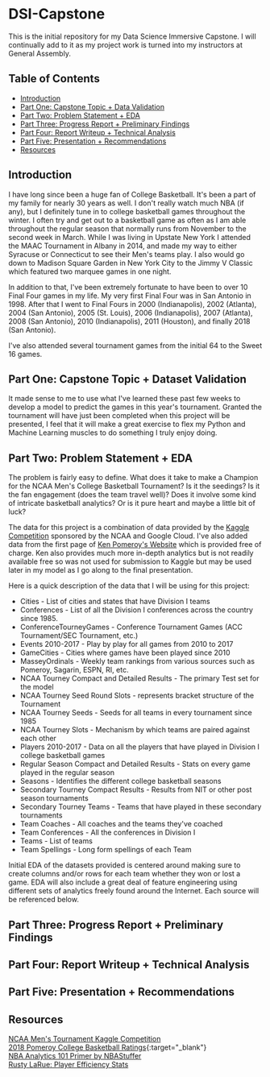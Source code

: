 # DSI-Capstone

This is the initial repository for my Data Science Immersive Capstone.  I will continually add to it as my project work is turned into my instructors at General Assembly.

## Table of Contents
- [Introduction](#introduction)
- [Part One: Capstone Topic + Data Validation](#part-one)
- [Part Two: Problem Statement + EDA](#part-two)
- [Part Three:  Progress Report + Preliminary Findings](#part-three)
- [Part Four: Report Writeup + Technical Analysis](#part-four)
- [Part Five: Presentation + Recommendations](#part-five)
- [Resources](#resources)

## Introduction

I have long since been a huge fan of College Basketball.  It's been a part of my family for nearly 30 years as well.  I don't really watch much NBA (if any), but I definitely tune in to college basketball games throughout the winter. I often try and get out to a basketball game as often as I am able throughout the regular season that normally runs from November to the second week in March.  While I was living in Upstate New York I attended the MAAC Tournament in Albany in 2014, and made my way to either Syracuse or Connecticut to see their Men's teams play.  I also would go down to Madison Square Garden in New York City to the Jimmy V Classic which featured two marquee games in one night.

In addition to that, I've been extremely fortunate to have been to over 10 Final Four games in my life.  My very first Final Four was in San Antonio in 1998.  After that I went to Final Fours in 2000 (Indianapolis), 2002 (Atlanta), 2004 (San Antonio), 2005 (St. Louis), 2006 (Indianapolis), 2007 (Atlanta), 2008 (San Antonio), 2010 (Indianapolis), 2011 (Houston), and finally 2018 (San Antonio).

I've also attended several tournament games from the initial 64 to the Sweet 16 games.

## Part One:  Capstone Topic + Dataset Validation  

It made sense to me to use what I've learned these past few weeks to develop a model to predict the games in this year's tournament.  Granted the tournament will have just been completed when this project will be presented, I feel that it will make a great exercise to flex my Python and Machine Learning muscles to do something I truly enjoy doing.

## Part Two:  Problem Statement + EDA

The problem is fairly easy to define.  What does it take to make a Champion for the NCAA Men's College Basketball Tournament?  Is it the seedings?  Is it the fan engagement (does the team travel well)?  Does it involve some kind of intricate basketball analytics?  Or is it pure heart and maybe a little bit of luck?

The data for this project is a combination of data provided by the [Kaggle Competition](https://www.kaggle.com/c/mens-machine-learning-competition-2018) sponsored by the NCAA and Google Cloud.  I've also added data from the first page of [Ken Pomeroy's Website](https://kenpom.com/) which is provided free of charge. Ken also provides much more in-depth analytics but is not readily available free so was not used for submission to Kaggle but may be used later in my model as I go along to the final presentation.

Here is a quick description of the data that I will be using for this project:

- Cities - List of cities and states that have Division I teams
- Conferences - List of all the Division I conferences across the country since 1985.
- ConferenceTourneyGames - Conference Tournament Games (ACC Tournament/SEC Tournament, etc.)
- Events 2010-2017 - Play by play for all games from 2010 to 2017
- GameCities - Cities where games have been played since 2010
- MasseyOrdinals - Weekly team rankings from various sources such as Pomeroy, Sagarin, ESPN, RI, etc. 
- NCAA Tourney Compact and Detailed Results - The primary Test set for the model
- NCAA Tourney Seed Round Slots - represents bracket structure of the Tournament
- NCAA Tourney Seeds - Seeds for all teams in every tournament since 1985
- NCAA Tourney Slots - Mechanism by which teams are paired against each other
- Players 2010-2017 - Data on all the players that have played in Division I college basketball games
- Regular Season Compact and Detailed Results - Stats on every game played in the regular season
- Seasons - Identifies the different college basketball seasons
- Secondary Tourney Compact Results - Results from NIT or other post season tournaments
- Secondary Tourney Teams - Teams that have played in these secondary tournaments
- Team Coaches - All coaches and the teams they've coached
- Team Conferences - All the conferences in Division I
- Teams - List of teams
- Team Spellings - Long form spellings of each Team

Initial EDA of the datasets provided is centered around making sure to create columns and/or rows for each team whether they won or lost a game.  EDA will also include a great deal of feature engineering using different sets of analytics freely found around the Internet.  Each source will be referenced below.

## Part Three: Progress Report + Preliminary Findings

## Part Four:  Report Writeup + Technical Analysis

## Part Five:  Presentation + Recommendations

## Resources

[NCAA Men's Tournament Kaggle Competition](https://www.kaggle.com/c/mens-machine-learning-competition-2018)  
[2018 Pomeroy College Basketball Ratings](https://kenpom.com/){:target="_blank"}  
[NBA Analytics 101 Primer by NBAStuffer](https://www.nbastuffer.com/analytics-101/)  
[Rusty LaRue: Player Efficiency Stats](http://www.rustylarue.com/more-than-94/player-efficiency-stats)